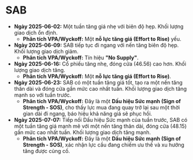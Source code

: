 # SAB

- **Ngày 2025-06-02:** Một tuần tăng giá nhẹ với biên độ hẹp. Khối lượng giao dịch ổn định.
    - **Phân tích VPA/Wyckoff:** Một **nỗ lực tăng giá (Effort to Rise)** yếu.
- **Ngày 2025-06-09:** SAB tiếp tục đi ngang với nến tăng biên độ hẹp. Khối lượng giao dịch giảm.
    - **Phân tích VPA/Wyckoff:** Tín hiệu **"No Supply"**.
- **Ngày 2025-06-16:** Cổ phiếu tăng nhẹ, đóng cửa (46.56) cao hơn. Khối lượng giao dịch tăng.
    - **Phân tích VPA/Wyckoff:** Một **nỗ lực tăng giá (Effort to Rise)**.
- **Ngày 2025-06-23:** SAB có một tuần tăng giá tốt, tạo ra một nến tăng thân dài và đóng cửa gần mức cao nhất tuần. Khối lượng giao dịch tăng mạnh so với tuần trước.
    - **Phân tích VPA/Wyckoff:** Đây là một **Dấu hiệu Sức mạnh (Sign of Strength - SOS)**, cho thấy lực mua đang quay trở lại sau một thời gian dài đi ngang, báo hiệu khả năng giá sẽ phục hồi.
- **Ngày 2025-07-07:** Tiếp nối Dấu hiệu Sức mạnh của tuần trước, SAB có một tuần tăng giá mạnh mẽ với một nến tăng thân dài, đóng cửa (48.15) gần mức cao nhất tuần. Khối lượng giao dịch tăng mạnh.
    - **Phân tích VPA/Wyckoff:** Đây là một **Dấu hiệu Sức mạnh (Sign of Strength - SOS)**, xác nhận lực cầu đang chiếm ưu thế và xu hướng tăng được củng cố.


